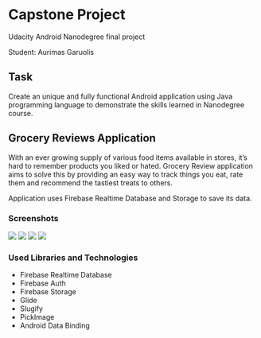 # Capstone Project

Udacity Android Nanodegree final project

Student: Aurimas Garuolis

## Task

Create an unique and fully functional Android application using Java programming language to demonstrate the skills learned in Nanodegree course.

## Grocery Reviews Application

With an ever growing supply of various food items available in stores, it’s hard to remember products you liked or hated. Grocery Review application aims to solve this by providing an easy way to track things you eat, rate them and recommend the tastiest treats to others.

Application uses Firebase Realtime Database and Storage to save its data.

### Screenshots

![](https://i.imgur.com/W4UQNv5l.png) ![](https://i.imgur.com/7rJpu3Nl.png)
![](https://i.imgur.com/sPUhEnPl.png) ![](https://i.imgur.com/xlxAHwEl.png)


### Used Libraries and Technologies

* Firebase Realtime Database
* Firebase Auth
* Firebase Storage
* Glide
* Slugify
* PickImage
* Android Data Binding

